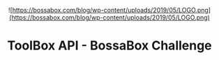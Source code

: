 <span style="display:block;text-align:center">![https://bossabox.com/blog/wp-content/uploads/2019/05/LOGO.png](https://bossabox.com/blog/wp-content/uploads/2019/05/LOGO.png)</span>

# <span style="display:block;text-align:center">ToolBox API - BossaBox Challenge</span>

